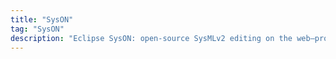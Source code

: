 ```yaml
---
title: "SysON"
tag: "SysON"
description: "Eclipse SysON: open‑source SysMLv2 editing on the web—project updates, demos, and architecture notes."
---
```

